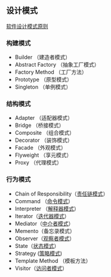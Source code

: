 ## 设计模式

[软件设计模式原则](https://damonchow.github.io/2019/01/05/principles-of-software-design-patterns/)

### 构建模式

- Builder （建造者模式）
- Abstract Factory （抽象工厂模式）
- Factory Method （工厂方法）
- Prototype （原型模式）
- Singleton （单例模式）

### 结构模式

- Adapter （适配器模式）
- Bridge （桥接模式）
- Composite （组合模式）
- Decorator （装饰模式）
- Facade （外观模式）
- Flyweight （享元模式）
- Proxy （代理模式）

### 行为模式

- Chain of Responsibility（[责任链模式](https://damonchow.github.io/2018/12/21/design-pattern-chain/)）
- Command （[命令模式](https://damonchow.github.io/2019/01/02/design-pattern-command/)）
- Interpreter （[解释器模式](https://damonchow.github.io/2019/01/10/design-pattern-interpreter)）
- Iterator（[迭代器模式](https://damonchow.github.io/2019/01/02/design-pattern-iterator/)）
- Mediator（[中介者模式](http://damonchow.github.io/2019/01/15/design-pattern-mediator)）
- Memento（备忘录模式）
- Observer（[观察者模式]((http://damonchow.github.io/2019/01/24/design-pattern-observer))）
- State（[状态模式](https://damonchow.github.io/2018/12/24/design-pattern-state)）
- Strategy ([策略模式](https://damonchow.github.io/2018/12/20/design-pattern-strategy/))
- Template Method （模板方法）
- Visitor（[访问者模式](https://damonchow.github.io/2019/01/07/design-pattern-visitor/)）